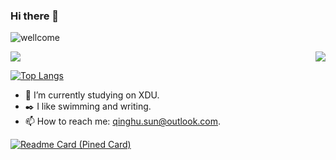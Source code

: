 ### Hi there 👋
![wellcome](https://uploads.disquscdn.com/images/6b64e8007ad516c545c077daf3e07cf34e430e3e9c54e041ffe6eeb4d033808a.jpg?w=800&h=240)

<img align="right" src="https://github-readme-stats.vercel.app/api?username=sunqinghu&show_icons=true&icon_color=CE1D2D&text_color=718096&bg_color=ffffff&hide_title=true&hide=stars,prs&count_private=true" />

![](https://visitor-badge.glitch.me/badge?page_id=sunqinghu.readme)

[![Top Langs](https://github-readme-stats.vercel.app/api/top-langs/?username=sunqinghu&layout=compact)]()



- 🔭 I’m currently studying on XDU.
- ✒️ I like swimming and writing.
- 📫 How to reach me: qinghu.sun@outlook.com.

[![Readme Card (Pined Card)](https://github-readme-stats.vercel.app/api/pin/?username=sunqinghu&repo=github-readme-stats)](https://github.com/anuraghazra/github-readme-stats)



<!--
**sunqinghu/sunqinghu** is a ✨ _special_ ✨ repository because its `README.md` (this file) appears on your GitHub profile.

[![Top Langs](https://github-readme-stats.vercel.app/api/top-langs/?username=sunqinghu&layout=compact)](https://github.com/anuraghazra/github-readme-stats)



Here are some ideas to get you started:
- 🌱 I’m currently learning ...
- 👯 I’m looking to collaborate on ...
- 🤔 I’m looking for help with ...
- 💬 Ask me about ...
- 😄 Pronouns: ...
- ⚡ Fun fact: ...


Reference:
https://github.com/Wonz5130
https://github.com/anuraghazra/github-readme-stats/blob/master/docs/readme_cn.md
-->
